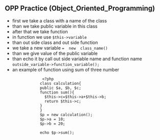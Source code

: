 ## OPP Practice (Object_Oriented_Programming)
- first we take a class with a name of the class
- than we take public variable in this class
- after that we take function 
- in function we use `$this->variable` 
- than out side class and out side function 
- we take a new variable `=  new  class_name()`
- than we give value of the public variable 
- than echo it by call out side variable name and function name `outside_variable->function_variable();`
- an example of function using sum of three number
  ```  
               <?php
              class calculation{
              public $a, $b, $c;
              function sum(){
                $this->c=$this->a+$this->b;
                return $this->c;
              }
              }
              $p = new calculation();
              $p->a = 10;
              $p->b = 20;

              echo $p->sum();

  ```